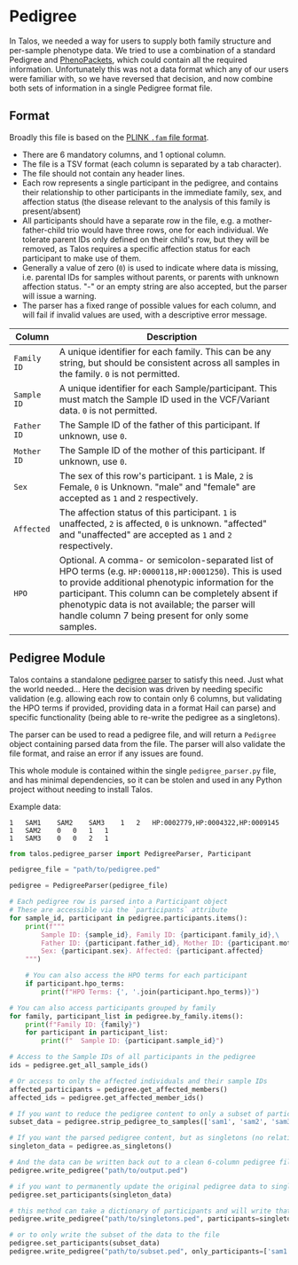 # Pedigree

In Talos, we needed a way for users to supply both family structure and per-sample phenotype data. We tried to use a combination of a standard Pedigree and [PhenoPackets](https://www.ga4gh.org/product/phenopackets/), which could contain all the required information. Unfortunately this was not a data format which any of our users were familiar with, so we have reversed that decision, and now combine both sets of information in a single Pedigree format file.

## Format

Broadly this file is based on the [PLINK `.fam` file format](https://www.cog-genomics.org/plink/1.9/formats#fam).

* There are 6 mandatory columns, and 1 optional column.
* The file is a TSV format (each column is separated by a tab character).
* The file should not contain any header lines.
* Each row represents a single participant in the pedigree, and contains their relationship to other participants in the immediate family, sex, and affection status (the disease relevant to the analysis of this family is present/absent)
* All participants should have a separate row in the file, e.g. a mother-father-child trio would have three rows, one for each individual. We tolerate parent IDs only defined on their child's row, but they will be removed, as Talos requires a specific affection status for each participant to make use of them.
* Generally a value of zero (`0`) is used to indicate where data is missing, i.e. parental IDs for samples without parents, or parents with unknown affection status. "-" or an empty string are also accepted, but the parser will issue a warning.
* The parser has a fixed range of possible values for each column, and will fail if invalid values are used, with a descriptive error message.

| Column      | Description                                                                                                                                                                                                                                                                                                               |
|-------------|---------------------------------------------------------------------------------------------------------------------------------------------------------------------------------------------------------------------------------------------------------------------------------------------------------------------------|
| `Family ID` | A unique identifier for each family. This can be any string, but should be consistent across all samples in the family. `0` is not permitted.                                                                                                                                                                             |
| `Sample ID` | A unique identifier for each Sample/participant. This must match the Sample ID used in the VCF/Variant data. `0` is not permitted.                                                                                                                                                                                        |
| `Father ID` | The Sample ID of the father of this participant. If unknown, use `0`.                                                                                                                                                                                                                                                     |
| `Mother ID` | The Sample ID of the mother of this participant. If unknown, use `0`.                                                                                                                                                                                                                                                     |
| `Sex`       | The sex of this row's participant. `1` is Male, `2` is Female, `0` is Unknown. "male" and "female" are accepted as `1` and `2` respectively.                                                                                                                                                                              |
| `Affected`  | The affection status of this participant. `1` is unaffected, `2` is affected, `0` is unknown. "affected" and "unaffected" are accepted as `1` and `2` respectively.                                                                                                                                                       |
| `HPO`       | Optional. A comma- or semicolon-separated list of HPO terms (e.g. `HP:0000118,HP:0001250`). This is used to provide additional phenotypic information for the participant. This column can be completely absent if phenotypic data is not available; the parser will handle column 7 being present for only some samples. |

## Pedigree Module

Talos contains a standalone [pedigree parser](../src/talos/pedigree_parser.py) to satisfy this need. Just what the world needed... Here the decision was driven by needing specific validation (e.g. allowing each row to contain only 6 columns, but validating the HPO terms if provided, providing data in a format Hail can parse) and specific functionality (being able to re-write the pedigree as a singletons).

The parser can be used to read a pedigree file, and will return a `Pedigree` object containing parsed data from the file. The parser will also validate the file format, and raise an error if any issues are found.

This whole module is contained within the single `pedigree_parser.py` file, and has minimal dependencies, so it can be stolen and used in any Python project without needing to install Talos.

Example data:
```tsv
1	SAM1	SAM2	SAM3	1	2	HP:0002779,HP:0004322,HP:0009145
1	SAM2	0	0	1	1
1	SAM3	0	0	2	1
```

```python
from talos.pedigree_parser import PedigreeParser, Participant

pedigree_file = "path/to/pedigree.ped"

pedigree = PedigreeParser(pedigree_file)

# Each pedigree row is parsed into a Participant object
# These are accessible via the `participants` attribute
for sample_id, participant in pedigree.participants.items():
    print(f"""
        Sample ID: {sample_id}, Family ID: {participant.family_id},\
        Father ID: {participant.father_id}, Mother ID: {participant.mother_id},\
        Sex: {participant.sex}. Affected: {participant.affected}
    """)

    # You can also access the HPO terms for each participant
    if participant.hpo_terms:
        print(f"HPO Terms: {', '.join(participant.hpo_terms)}")

# You can also access participants grouped by family
for family, participant_list in pedigree.by_family.items():
    print(f"Family ID: {family}")
    for participant in participant_list:
        print(f"  Sample ID: {participant.sample_id}")

# Access to the Sample IDs of all participants in the pedigree
ids = pedigree.get_all_sample_ids()

# Or access to only the affected individuals and their sample IDs
affected_participants = pedigree.get_affected_members()
affected_ids = pedigree.get_affected_member_ids()

# If you want to reduce the pedigree content to only a subset of participants (by sample ID)
subset_data = pedigree.strip_pedigree_to_samples(['sam1', 'sam2', 'sam3'])

# If you want the parsed pedigree content, but as singletons (no relationships between samples)
singleton_data = pedigree.as_singletons()

# And the data can be written back out to a clean 6-column pedigree file
pedigree.write_pedigree("path/to/output.ped")

# if you want to permanently update the original pedigree data to singleton/subset data, you can use set_participants
pedigree.set_participants(singleton_data)

# this method can take a dictionary of participants and will write that instead
pedigree.write_pedigree("path/to/singletons.ped", participants=singleton_data)

# or to only write the subset of the data to the file
pedigree.set_participants(subset_data)
pedigree.write_pedigree("path/to/subset.ped", only_participants=['sam1', 'sam2', 'sam3'])
```

